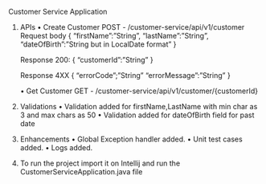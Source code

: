 
Customer Service Application

1.	APIs
  •	Create Customer
    POST - /customer-service/api/v1/customer
    Request body 
    {
	    “firstName”:”String”,
	    “lastName”:”String”,
	    “dateOfBirth”:”String but in LocalDate format”
    }

    Response 200:
    {
	    “customerId”:”String”
    }

    Response 4XX
    {
	    “errorCode”;”String”
	    “errorMessage”:”String”
    }

    •	Get Customer
      GET - /customer-service/api/v1/customer/{customerId}

	

2.	Validations
•	Validation added for firstName,LastName with min char as 3 and max chars as 50
•	Validation added for dateOfBirth field for past date


3.	Enhancements
•	Global Exception handler added.
•	Unit test cases added.
•	Logs added.

4. To run the project import it on Intellij and run the CustomerServiceApplication.java file
